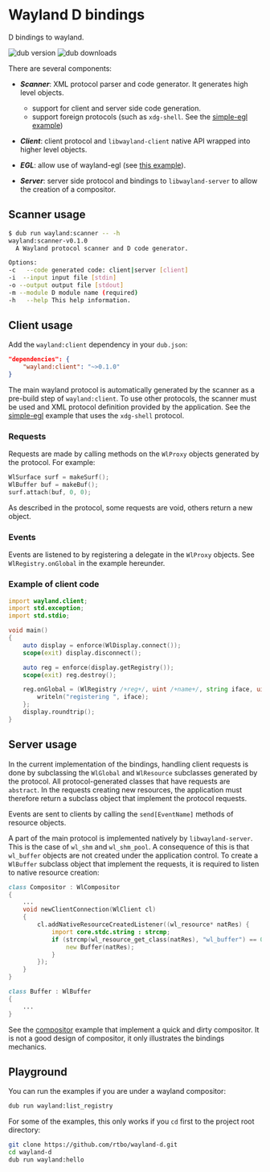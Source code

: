 # Wayland D bindings

D bindings to wayland.

![dub version](https://img.shields.io/dub/v/wayland.svg)
![dub downloads](https://img.shields.io/dub/dt/wayland.svg)

There are several components:
 - __*Scanner*__: XML protocol parser and code generator. It generates high level objects.
   - support for client and server side code generation.
   - support foreign protocols (such as `xdg-shell`. See the [simple-egl example](https://github.com/rtbo/wayland-d/blob/master/examples/simple_egl/source/simple_egl.d))

 - __*Client*__: client protocol and `libwayland-client` native API wrapped into higher level objects.

 - __*EGL*__: allow use of wayland-egl (see [this example](https://github.com/rtbo/wayland-d/blob/master/examples/simple_egl/source/simple_egl.d)).

 - __*Server*__: server side protocol and bindings to `libwayland-server` to allow the creation of a compositor.



## Scanner usage

```sh
$ dub run wayland:scanner -- -h
wayland:scanner-v0.1.0
  A Wayland protocol scanner and D code generator.

Options:
-c   --code generated code: client|server [client]
-i  --input input file [stdin]
-o --output output file [stdout]
-m --module D module name (required)
-h   --help This help information.
```


## Client usage

Add the `wayland:client` dependency in your `dub.json`:
```json
"dependencies": {
    "wayland:client": "~>0.1.0"
}
```
The main wayland protocol is automatically generated by the scanner
as a pre-build step of `wayland:client`.
To use other protocols, the scanner must be used and XML protocol definition
provided by the application. See the [simple-egl](https://github.com/rtbo/wayland-d/blob/master/examples/simple_egl/source/simple_egl.d)
example that uses the `xdg-shell` protocol.

### Requests

Requests are made by calling methods on the `WlProxy` objects generated by the
protocol. For example:
```d
WlSurface surf = makeSurf();
WlBuffer buf = makeBuf();
surf.attach(buf, 0, 0);
```

As described in the protocol, some requests are void, others return a new object.


### Events

Events are listened to by registering a delegate in the `WlProxy` objects.
See `WlRegistry.onGlobal` in the example hereunder.


### Example of client code

```d
import wayland.client;
import std.exception;
import std.stdio;

void main()
{
    auto display = enforce(WlDisplay.connect());
	scope(exit) display.disconnect();

    auto reg = enforce(display.getRegistry());
	scope(exit) reg.destroy();

    reg.onGlobal = (WlRegistry /+reg+/, uint /+name+/, string iface, uint /+ver+/) {
        writeln("registering ", iface);
    };
    display.roundtrip();
}
```

## Server usage

In the current implementation of the bindings, handling client requests is done
by subclassing the `WlGlobal` and `WlResource` subclasses generated by the protocol.
All protocol-generated classes that have requests are `abstract`.
In the requests creating new resources, the application must therefore return
a subclass object that implement the protocol requests.

Events are sent to clients by calling the `send[EventName]` methods of resource objects.

A part of the main protocol is implemented natively by `libwayland-server`. This
is the case of `wl_shm` and `wl_shm_pool`. A consequence of this is that `wl_buffer` objects
are not created under the application control. To create a `WlBuffer` subclass
object that implement the requests, it is required to listen to native resource creation:

```d
class Compositor : WlCompositor
{
    ...
	void newClientConnection(WlClient cl)
	{
		cl.addNativeResourceCreatedListener((wl_resource* natRes) {
			import core.stdc.string : strcmp;
			if (strcmp(wl_resource_get_class(natRes), "wl_buffer") == 0) {
				new Buffer(natRes);
			}
		});
	}
}

class Buffer : WlBuffer
{
    ...
}
```

See the [compositor](https://github.com/rtbo/wayland-d/blob/master/examples/compositor) example
that implement a quick and dirty compositor. It is not a good design of compositor, it only
illustrates the bindings mechanics.


## Playground

You can run the examples if you are under a wayland compositor:
```sh
dub run wayland:list_registry
```
For some of the examples, this only works if you `cd` first to the project root
directory:

```sh
git clone https://github.com/rtbo/wayland-d.git
cd wayland-d
dub run wayland:hello
```
